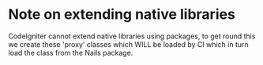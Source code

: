 # Note on extending native libraries

CodeIgniter cannot extend native libraries using packages, to get round this we create these 'proxy'
classes which WILL be loaded by CI which in turn load the class from the Nails package.